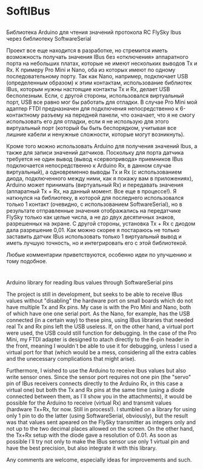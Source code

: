 # SoftIBus


##
Библиотека Arduino для чтения значений протокола RC FlySky Ibus через библиотеку SoftwareSerial

Проект все еще находится в разработке, но стремится иметь возможность получать значения IBus без «отключения» аппаратного порта на небольших платах, которые не имеют нескольких выводов Tx и Rx. К примеру Pro Mini и Nano, оба из которых имеют по одному последовательному порту. Так как Nano, например, подключает USB (определенным образом) к этим контактам, использование библиотек IBus, которым нужны настоящие контакты Tx и Rx, делает USB бесполезным. Если, с другой стороны, использовался виртуальный порт, USB все равно мог бы работать для отладки. В случае Pro Mini мой адаптер FTDI предназначен для подключения непосредственно к 6-контактному разъему на передней панели, что означает, что я не смогу использовать его для отладки, если я не использую для этого виртуальный порт (который бы быть беспорядком, учитывая все лишние кабели и ненужные сложности, которые могут возникнуть).

Кроме того можно использовать Arduino для получения значений Ibus, а также для записи значений датчиков. Поскольку для порта датчика требуется не один вывод (вывод «сервопривода» приемников IBus подключается непосредственно к Arduino Rx, в данном случае виртуальный), а одновременно выводы Tx и Rx (с использованием диода, подключенного между ними, как я покажу вам в приложениях), Arduino может принимать (виртуальный Rx) и передавать значения (аппаратный Tx + Rx, на данный момент. Все еще в процессе!). Я наткнулся на библиотеку, в которой для последнего использовался только 1 контакт (очевидно, с использованием SoftwareSerial), но в результате отправленные значения отображались на передатчике FlySky только как целые числа, а не до двух десятичных знаков, разрешенных на экране. С другой стороны, установка Tx + Rx с диодом дала разрешение 0,01. Как можно скорее я постараюсь не только заставить датчик IBus использовать только 1 виртуальный вывод и иметь лучшую точность, но и интегрировать его с этой библиотекой.

Любые комментарии приветствуются, особенно идеи по улучшению и тому подобное. 

#
Arduino library for reading Ibus values through SoftwareSerial pins

The project is still in development, but seeks to be able to receive IBus values without "disabling" the hardware port on small boards which do not have multiple Tx and Rx pins. My case is with the Pro Mini and Nano, both of which have one one serial port. As the Nano, for example, has the USB connected (in a certain way) to these pins, using IBus libraries that needed real Tx and Rx pins left the USB useless. If, on the other hand, a virtual port were used, the USB could still function for debugging. In the case of the Pro Mini, my FTDI adapter is designed to atach directly to the 6-pin header in the front, meaning I wouldn´t be able to use it for debugging, unless I used a virtual port for that (which would be a mess, considering all the extra cables and the unecessary complications that might arise).

Furthermore, I wished to use the Arduino to receive Ibus values but also write sensor ones. Since the sensor port requires not one pin (the "servo" pin of IBus receivers connects directly to the Arduino Rx, in this case a virtual one) but both the Tx and Rx pins at the same time (using a diode connected between them, as I´ll show you in the attachments), it would be possible for the Arduino to receive (virtual Rx) and transmit values (hardware Tx+Rx, for now. Still in process!). I stumbled on a library for using only 1 pin to do the latter (using SoftwareSerial, obviously), but the result was that values sent apeared on the FlySky transmitter as integers only and not up to the two decimal places allowed on the screen. On the other hand, the Tx+Rx setup with the diode gave a resolution of 0.01. As soon as possible I´ll try not only to make the IBus sensor use only 1 virtual pin and have the best precision, but also integrate it with this library.

Any comments are welcome, especially ideas for improvements and such.
